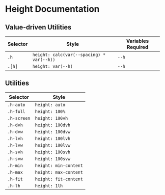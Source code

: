 # Height Documentation

## Value-driven Utilities

| Selector | Style                                     | Variables Required |
| -------- | ----------------------------------------- | ------------------ |
| `.h`     | `height: calc(var(--spacing) * var(--h))` | `--h`              |
| `.[h]`   | `height: var(--h)`                        | `--h`              |

## Utilities

| Selector    | Style                 |
| ----------- | --------------------- |
| `.h-auto`   | `height: auto`        |
| `.h-full`   | `height: 100%`        |
| `.h-screen` | `height: 100vh`       |
| `.h-dvh`    | `height: 100dvh`      |
| `.h-dvw`    | `height: 100dvw`      |
| `.h-lvh`    | `height: 100lvh`      |
| `.h-lvw`    | `height: 100lvw`      |
| `.h-svh`    | `height: 100svh`      |
| `.h-svw`    | `height: 100svw`      |
| `.h-min`    | `height: min-content` |
| `.h-max`    | `height: max-content` |
| `.h-fit`    | `height: fit-content` |
| `.h-lh`     | `height: 1lh`         |
